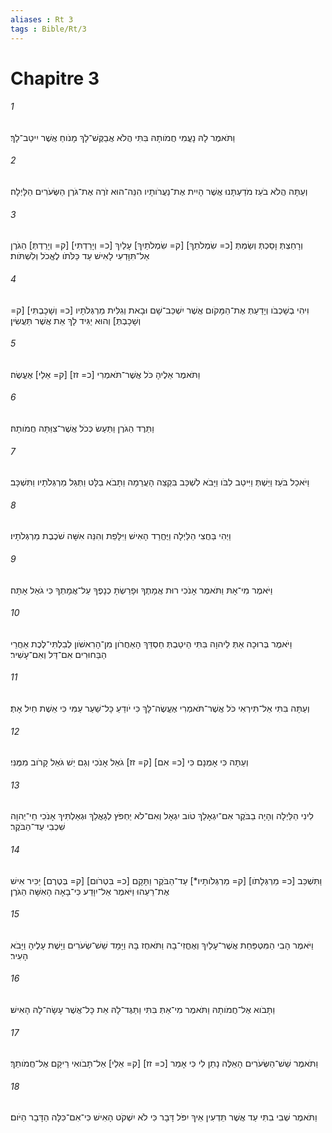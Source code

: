 ```yaml
---
aliases : Rt 3
tags : Bible/Rt/3
---
```


# Chapitre 3

###### 1
וַתֹּאמֶר לָהּ נָעֳמִי חֲמֹותָהּ בִּתִּי הֲלֹא אֲבַקֶּשׁ־לָךְ מָנֹוחַ אֲשֶׁר יִיטַב־לָךְ׃
###### 2
וְעַתָּה הֲלֹא בֹעַז מֹדַעְתָּנוּ אֲשֶׁר הָיִית אֶת־נַעֲרֹותָיו הִנֵּה־הוּא זֹרֶה אֶת־גֹּרֶן הַשְּׂעֹרִים הַלָּיְלָה׃
###### 3
וְרָחַצְתְּ וָסַכְתְּ וְשַׂמְתְּ [כ= שִׂמְלֹתֵךְ] [ק= שִׂמְלֹתַיִךְ] עָלַיִךְ [כ= וְיָרַדְתִּי] [ק= וְיָרַדְתְּ] הַגֹּרֶן אַל־תִּוָּדְעִי לָאִישׁ עַד כַּלֹּתֹו לֶאֱכֹל וְלִשְׁתֹּות׃
###### 4
וִיהִי בְשָׁכְבֹו וְיָדַעַתְּ אֶת־הַמָּקֹום אֲשֶׁר יִשְׁכַּב־שָׁם וּבָאת וְגִלִּית מַרְגְּלֹתָיו [כ= וְשָׁכָבְתִּי] [ק= וְשָׁכָבְתְּ] וְהוּא יַגִּיד לָךְ אֵת אֲשֶׁר תַּעֲשִׂין׃
###### 5
וַתֹּאמֶר אֵלֶיהָ כֹּל אֲשֶׁר־תֹּאמְרִי [כ= זז] [ק= אֵלַי] אֶעֱשֶׂה׃
###### 6
וַתֵּרֶד הַגֹּרֶן וַתַּעַשׂ כְּכֹל אֲשֶׁר־צִוַּתָּה חֲמֹותָהּ׃
###### 7
וַיֹּאכַל בֹּעַז וַיֵּשְׁתְּ וַיִּיטַב לִבֹּו וַיָּבֹא לִשְׁכַּב בִּקְצֵה הָעֲרֵמָה וַתָּבֹא בַלָּט וַתְּגַל מַרְגְּלֹתָיו וַתִּשְׁכָּב׃
###### 8
וַיְהִי בַּחֲצִי הַלַּיְלָה וַיֶּחֱרַד הָאִישׁ וַיִּלָּפֵת וְהִנֵּה אִשָּׁה שֹׁכֶבֶת מַרְגְּלֹתָיו׃
###### 9
וַיֹּאמֶר מִי־אָתּ וַתֹּאמֶר אָנֹכִי רוּת אֲמָתֶךָ וּפָרַשְׂתָּ כְנָפֶךָ עַל־אֲמָתְךָ כִּי גֹאֵל אָתָּה׃
###### 10
וַיֹּאמֶר בְּרוּכָה אַתְּ לַיהוָה בִּתִּי הֵיטַבְתְּ חַסְדֵּךְ הָאַחֲרֹון מִן־הָרִאשֹׁון לְבִלְתִּי־לֶכֶת אַחֲרֵי הַבַּחוּרִים אִם־דַּל וְאִם־עָשִׁיר׃
###### 11
וְעַתָּה בִּתִּי אַל־תִּירְאִי כֹּל אֲשֶׁר־תֹּאמְרִי אֶעֱשֶׂה־לָּךְ כִּי יֹודֵעַ כָּל־שַׁעַר עַמִּי כִּי אֵשֶׁת חַיִל אָתְּ׃
###### 12
וְעַתָּה כִּי אָמְנָם כִּי [כ= אִם] [ק= זז] גֹאֵל אָנֹכִי וְגַם יֵשׁ גֹּאֵל קָרֹוב מִמֶּנִּי׃
###### 13
לִינִי הַלַּיְלָה וְהָיָה בַבֹּקֶר אִם־יִגְאָלֵךְ טֹוב יִגְאָל וְאִם־לֹא יַחְפֹּץ לְגָאֳלֵךְ וּגְאַלְתִּיךְ אָנֹכִי חַי־יְהוָה שִׁכְבִי עַד־הַבֹּקֶר׃
###### 14
וַתִּשְׁכַּב [כ= מַרְגְּלָתֹו] [ק= מַרְגְּלֹותָיו*] עַד־הַבֹּקֶר וַתָּקָם [כ= בִּטְרֹום] [ק= בְּטֶרֶם] יַכִּיר אִישׁ אֶת־רֵעֵהוּ וַיֹּאמֶר אַל־יִוָּדַע כִּי־בָאָה הָאִשָּׁה הַגֹּרֶן׃
###### 15
וַיֹּאמֶר הָבִי הַמִּטְפַּחַת אֲשֶׁר־עָלַיִךְ וְאֶחֳזִי־בָהּ וַתֹּאחֶז בָּהּ וַיָּמָד שֵׁשׁ־שְׂעֹרִים וַיָּשֶׁת עָלֶיהָ וַיָּבֹא הָעִיר׃
###### 16
וַתָּבֹוא אֶל־חֲמֹותָהּ וַתֹּאמֶר מִי־אַתְּ בִּתִּי וַתַּגֶּד־לָהּ אֵת כָּל־אֲשֶׁר עָשָׂה־לָהּ הָאִישׁ׃
###### 17
וַתֹּאמֶר שֵׁשׁ־הַשְּׂעֹרִים הָאֵלֶּה נָתַן לִי כִּי אָמַר [כ= זז] [ק= אֵלַי] אַל־תָּבֹואִי רֵיקָם אֶל־חֲמֹותֵךְ׃
###### 18
וַתֹּאמֶר שְׁבִי בִתִּי עַד אֲשֶׁר תֵּדְעִין אֵיךְ יִפֹּל דָּבָר כִּי לֹא יִשְׁקֹט הָאִישׁ כִּי־אִם־כִּלָּה הַדָּבָר הַיֹּום׃
